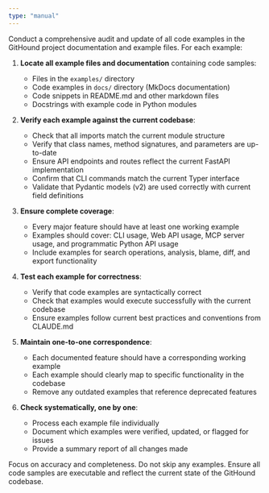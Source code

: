 ```yaml
---
type: "manual"
---
```


Conduct a comprehensive audit and update of all code examples in the GitHound project documentation and example files. For each example:

1. **Locate all example files and documentation** containing code samples:
   - Files in the `examples/` directory
   - Code examples in `docs/` directory (MkDocs documentation)
   - Code snippets in README.md and other markdown files
   - Docstrings with example code in Python modules

2. **Verify each example against the current codebase**:
   - Check that all imports match the current module structure
   - Verify that class names, method signatures, and parameters are up-to-date
   - Ensure API endpoints and routes reflect the current FastAPI implementation
   - Confirm that CLI commands match the current Typer interface
   - Validate that Pydantic models (v2) are used correctly with current field definitions

3. **Ensure complete coverage**:
   - Every major feature should have at least one working example
   - Examples should cover: CLI usage, Web API usage, MCP server usage, and programmatic Python API usage
   - Include examples for search operations, analysis, blame, diff, and export functionality

4. **Test each example for correctness**:
   - Verify that code examples are syntactically correct
   - Check that examples would execute successfully with the current codebase
   - Ensure examples follow current best practices and conventions from CLAUDE.md

5. **Maintain one-to-one correspondence**:
   - Each documented feature should have a corresponding working example
   - Each example should clearly map to specific functionality in the codebase
   - Remove any outdated examples that reference deprecated features

6. **Check systematically, one by one**:
   - Process each example file individually
   - Document which examples were verified, updated, or flagged for issues
   - Provide a summary report of all changes made

Focus on accuracy and completeness. Do not skip any examples. Ensure all code samples are executable and reflect the current state of the GitHound codebase.
